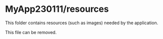 # MyApp230111/resources

This folder contains resources (such as images) needed by the application. 

This file can be removed.
